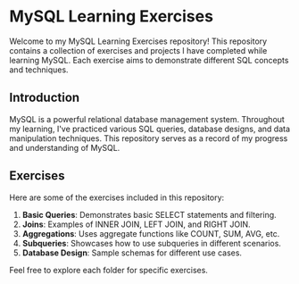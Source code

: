 # MySQL Learning Exercises

Welcome to my MySQL Learning Exercises repository! This repository contains a collection of exercises and projects I have completed while learning MySQL. Each exercise aims to demonstrate different SQL concepts and techniques.


## Introduction
MySQL is a powerful relational database management system. Throughout my learning, I've practiced various SQL queries, database designs, and data manipulation techniques. This repository serves as a record of my progress and understanding of MySQL.

## Exercises
Here are some of the exercises included in this repository:

1. **Basic Queries**: Demonstrates basic SELECT statements and filtering.
2. **Joins**: Examples of INNER JOIN, LEFT JOIN, and RIGHT JOIN.
3. **Aggregations**: Uses aggregate functions like COUNT, SUM, AVG, etc.
4. **Subqueries**: Showcases how to use subqueries in different scenarios.
5. **Database Design**: Sample schemas for different use cases.

Feel free to explore each folder for specific exercises.


